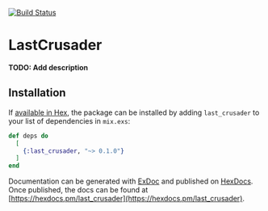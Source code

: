 [![Build Status](https://travis-ci.com/jpcaruana/last_crusader.svg?branch=master)](https://travis-ci.com/jpcaruana/last_crusader)

# LastCrusader

**TODO: Add description**

## Installation

If [available in Hex](https://hex.pm/docs/publish), the package can be installed
by adding `last_crusader` to your list of dependencies in `mix.exs`:

```elixir
def deps do
  [
    {:last_crusader, "~> 0.1.0"}
  ]
end
```

Documentation can be generated with [ExDoc](https://github.com/elixir-lang/ex_doc)
and published on [HexDocs](https://hexdocs.pm). Once published, the docs can
be found at [https://hexdocs.pm/last_crusader](https://hexdocs.pm/last_crusader).

